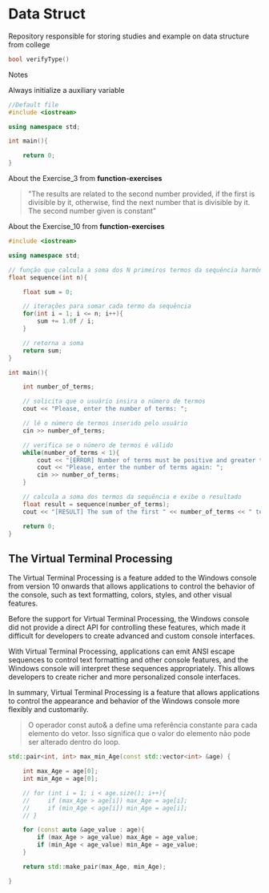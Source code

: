 # Data Struct
Repository responsible for storing studies and example on data structure from college



```c++
bool verifyType()

```


Notes 


Always initialize a auxiliary variable

```c++
//Default file
#include <iostream>

using namespace std;

int main(){

    return 0;
}
```

About the Exercise_3 from __function-exercises__

>"The results are related to the second number provided, if the first is divisible by it, otherwise, find the next number that is divisible by it. The second number given is constant"

    


About the Exercise_10 from __function-exercises__


```c++
#include <iostream>

using namespace std;

// função que calcula a soma dos N primeiros termos da sequência harmônica
float sequence(int n){

    float sum = 0;

    // iterações para somar cada termo da sequência
    for(int i = 1; i <= n; i++){
        sum += 1.0f / i;
    }

    // retorna a soma
    return sum;
}

int main(){

    int number_of_terms;

    // solicita que o usuário insira o número de termos
    cout << "Please, enter the number of terms: ";

    // lê o número de termos inserido pelo usuário
    cin >> number_of_terms;

    // verifica se o número de termos é válido
    while(number_of_terms < 1){
        cout << "[ERROR] Number of terms must be positive and greater than 1.\n";
        cout << "Please, enter the number of terms again: ";
        cin >> number_of_terms;
    }

    // calcula a soma dos termos da sequência e exibe o resultado
    float result = sequence(number_of_terms);
    cout << "[RESULT] The sum of the first " << number_of_terms << " terms is: " << result << "\n";

    return 0;
}
```


## The Virtual Terminal Processing

The Virtual Terminal Processing is a feature added to the Windows console from version 10 onwards that allows applications to control the behavior of the console, such as text formatting, colors, styles, and other visual features.

Before the support for Virtual Terminal Processing, the Windows console did not provide a direct API for controlling these features, which made it difficult for developers to create advanced and custom console interfaces.

With Virtual Terminal Processing, applications can emit ANSI escape sequences to control text formatting and other console features, and the Windows console will interpret these sequences appropriately. This allows developers to create richer and more personalized console interfaces.

In summary, Virtual Terminal Processing is a feature that allows applications to control the appearance and behavior of the Windows console more flexibly and customarily.


> O operador const auto& a define uma referência constante para cada elemento do vetor. Isso significa que o valor do elemento não pode ser alterado dentro do loop.


```c++
std::pair<int, int> max_min_Age(const std::vector<int> &age) {

    int max_Age = age[0];
    int min_Age = age[0];

    // for (int i = 1; i < age.size(); i++){
    //     if (max_Age > age[i]) max_Age = age[i];
    //     if (min_Age < age[i]) min_Age = age[i];
    // }

    for (const auto &age_value : age){ 
        if (max_Age > age_value) max_Age = age_value;
        if (min_Age < age_value) min_Age = age_value;
    }

    return std::make_pair(max_Age, min_Age);

}
```